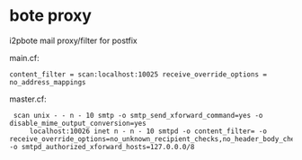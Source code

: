 # bote proxy

i2pbote mail proxy/filter for postfix


main.cf: 

    content_filter = scan:localhost:10025 receive_override_options = no_address_mappings

master.cf: 

     scan unix - - n - 10 smtp -o smtp_send_xforward_command=yes -o disable_mime_output_conversion=yes
         localhost:10026 inet n - n - 10 smtpd -o content_filter= -o receive_override_options=no_unknown_recipient_checks,no_header_body_checks,no_milters -o smtpd_authorized_xforward_hosts=127.0.0.0/8


